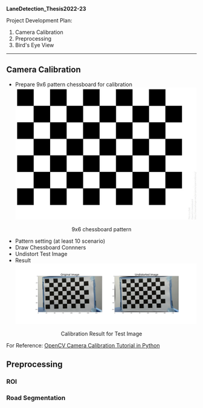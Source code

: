 **LaneDetection_Thesis2022-23**

Project Development Plan:
1. Camera Calibration
2. Preprocessing 
3. Bird's Eye View
---
## Camera Calibration
- Prepare 9x6 pattern chessboard for calibration
![Chessboard Pattern for Calibration](program/calib/9x6_pattern.jpg)
<p align = "center">
9x6 chessboard pattern

- Pattern setting (at least 10 scenario)
- Draw Chessboard Connners
- Undistort Test Image
- Result
![Calibration Result for Test Image](program/calib/calibresult.jpg)
<p align = "center">
Calibration Result for Test Image


For Reference: [OpenCV Camera Calibration Tutorial in Python](https://docs.opencv.org/4.x/dc/dbb/tutorial_py_calibration.html)

## Preprocessing
### ROI
### Road Segmentation



